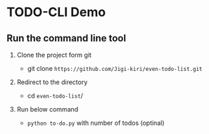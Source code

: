 # TODO-CLI Demo

## Run the command line tool

1. Clone the project form git
    * git clone `https://github.com/Jigi-kiri/even-todo-list.git`

2. Redirect to the directory
    * cd `even-todo-list`/

3. Run below command
    * `python to-do.py` with number of todos (optinal)